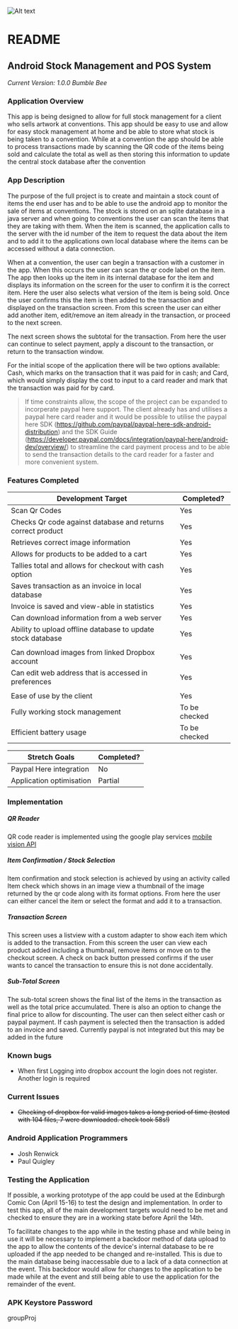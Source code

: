 ![Alt text](https://bytebucket.org/mobileSalesSystem/android-sales-application/raw/506ce6df9acc1aa26baf7b4ab95a40d14e4ecfcd/MobileSalesSystem/app/src/main/res/drawable-hdpi/logo.png?token=df5e64831fef14906eaab557a9d8477c2f5aec21)
# README #

## Android Stock Management and POS System ##
*Current Version: 1.0.0 Bumble Bee*

### Application Overview ###

This app is being designed to allow for full stock management for a client who sells artwork at conventions. This app should be easy to use and allow for easy stock management at
home and be able to store what stock is being taken to a convention. While at a convention the app should be able to process transactions made by scanning the QR code of the items
being sold and calculate the total as well as then storing this information to update the central stock database after the convention

### App Description ###

The purpose of the full project is to create and maintain a stock count of items the end user has and to be able to use the android app to monitor the sale of items at conventions.
The stock is stored on an sqlite database in a java server and when going to conventions the user can scan the items that they are taking with them.
When the item is scanned, the application calls to the server with the id number of the item to request the data about the item and to add it to the applications own local database
where the items can be accessed without a data connection.

When at a convention, the user can begin a transaction with a customer in the app. When this occurs the user can scan the qr code label on the item. The app then looks up the item
in its internal database for the item and displays its information on the screen for the user to confirm it is the correct item. Here the user also selects what version of the
item is being sold. Once the user confirms this the item is then added to the transaction and displayed on the transaction screen. From this screen the user can either add another
item, edit/remove an item already in the transaction, or proceed to the next screen.

The next screen shows the subtotal for the transaction. From here the user can continue to select payment, apply a discount to the transaction, or return to the transaction window.

For the initial scope of the application there will be two options available: Cash, which marks on the transaction that it was paid for in cash; and Card, which would simply display
the cost to input to a card reader and mark that the transaction was paid for by card.
> If time constraints allow, the scope of the project can be expanded to incorperate paypal here support. The client already has and utilises a paypal here card reader and it would
> be possible to utilise the paypal here SDK (https://github.com/paypal/paypal-here-sdk-android-distribution) and the SDK Guide (https://developer.paypal.com/docs/integration/paypal-here/android-dev/overview/)
> to streamline the card payment process and to be able to send the transaction details to the card reader for a faster and more convenient system.


### Features Completed ###

| Development Target  | Completed? |
| -------------|---------|
| Scan Qr Codes| Yes |
| Checks Qr code against database and returns correct product| Yes |
| Retrieves correct image information| Yes |
| Allows for products to be added to a cart| Yes |
| Tallies total and allows for checkout with cash option| Yes |
| Saves transaction as an invoice in local database | Yes |
| Invoice is saved and view-able in statistics | Yes |
| Can download information from a web server| Yes |
| Ability to upload offline database to update stock database| Yes |
| | |
| Can download images from linked Dropbox account| Yes |
| Can edit web address that is accessed in preferences| Yes |
| | |
| Ease of use by the client| Yes |
| Fully working stock management| To be checked|
| Efficient battery usage | To be checked|

| Stretch Goals  | Completed? |
| ---------------------|---------|
| Paypal Here integration | No |
| Application optimisation | Partial |

### Implementation ###

##### QR Reader #####
QR code reader is implemented using the google play services [mobile vision API](https://developers.google.com/vision/)

##### Item Confirmation / Stock Selection #####
Item confirmation and stock selection is achieved by using an activity called Item check which shows in an image view a thumbnail of the image returned by the qr code along with its format options. From here the user can either cancel the item or select the format and add it to a transaction.

##### Transaction Screen #####
This screen uses a listview with a custom adapter to show each item which is added to the transaction. From this screen the user can view each product added including a thumbnail, remove items or move on to the checkout screen. A check on back button pressed confirms if the user wants to cancel the transaction to ensure this is not done accidentally. 

##### Sub-Total Screen #####
The sub-total screen shows the final list of the items in the transaction as well as the total price accumulated. There is also an option to change the final price to allow for discounting. The user can then select either cash or paypal payment. If cash payment is selected then the transaction is added to an invoice and saved. Currently paypal is not integrated but this may be added in the future


### Known bugs ###

* When first Logging into dropbox account the login does not register. Another login is required

### Current Issues ###

* ~~Checking of dropbox for valid images takes a long period of time (tested with 104 files, 7 were downloaded. check took 58s!)~~

### Android Application Programmers ###
* Josh Renwick
* Paul Quigley

### Testing the Application ###
If possible, a working prototype of the app could be used at the Edinburgh Comic Con (April 15-16) to test the design and implementation.
In order to test this app, all of the main development targets would need to be met and checked to ensure they are in a working state before April the 14th.

To facilitate changes to the app while in the testing phase and while being in use it will be necessary to implement a backdoor method of data upload to the app to allow the contents of the device's internal
database to be re uploaded if the app needed to be changed and re-installed. This is due to the main database being inaccessable due to a lack of a data connection at the event. This backdoor would allow for
changes to the application to be made while at the event and still being able to use the application for the remainder of the event.

### APK Keystore Password ###
groupProj